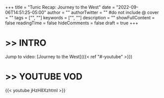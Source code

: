 +++
title = "Tunic Recap: Journey to the West"
date = "2022-09-06T14:51:25-05:00"
author = ""
authorTwitter = "" #do not include @
cover = ""
tags = ["", ""]
keywords = ["", ""]
description = ""
showFullContent = false
readingTime = false
hideComments = false
draft = true
+++

# >> INTRO

Jump to video: [Journey to the West]({{< ref "#-youtube" >}})

# >> YOUTUBE VOD

{{< youtube jHzH8XzhtmI >}}